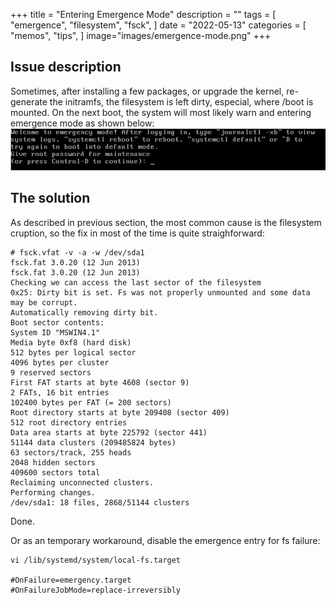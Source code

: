 +++
title = "Entering Emergence Mode"
description = ""
tags = [
    "emergence",
    "filesystem",
    "fsck",
]
date = "2022-05-13"
categories = [
    "memos",
    "tips",
]
image="images/emergence-mode.png"
+++ 

## Issue description

Sometimes, after installing a few packages, or upgrade the kernel, re-generate the initramfs, the filesystem is left dirty, especial, where /boot is mounted. On the next boot, the system will most likely warn and entering emergence mode as shown below:
![Emergence Mode](img/emergency.png)

## The solution

As described in previous section, the most common cause is the filesystem cruption, so the fix in most of the time is quite straighforward:

```shell
# fsck.vfat -v -a -w /dev/sda1
fsck.fat 3.0.20 (12 Jun 2013)
fsck.fat 3.0.20 (12 Jun 2013)
Checking we can access the last sector of the filesystem
0x25: Dirty bit is set. Fs was not properly unmounted and some data may be corrupt.
Automatically removing dirty bit.
Boot sector contents:
System ID "MSWIN4.1"
Media byte 0xf8 (hard disk)
512 bytes per logical sector
4096 bytes per cluster
9 reserved sectors
First FAT starts at byte 4608 (sector 9)
2 FATs, 16 bit entries
102400 bytes per FAT (= 200 sectors)
Root directory starts at byte 209408 (sector 409)
512 root directory entries
Data area starts at byte 225792 (sector 441)
51144 data clusters (209485824 bytes)
63 sectors/track, 255 heads
2048 hidden sectors
409600 sectors total
Reclaiming unconnected clusters.
Performing changes.
/dev/sda1: 18 files, 2868/51144 clusters
```

Done.

Or as an temporary workaround, disable the emergence entry for fs failure:

``` shell
vi /lib/systemd/system/local-fs.target

#OnFailure=emergency.target
#OnFailureJobMode=replace-irreversibly
```
